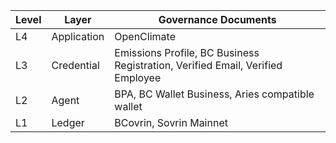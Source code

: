 | Level | Layer| Governance Documents |
|---|---|---|
|L4| Application |OpenClimate|
|L3| Credential| Emissions Profile, BC Business Registration, Verified Email, Verified Employee|
|L2| Agent|BPA, BC Wallet Business, Aries compatible wallet|
|L1| Ledger|BCovrin, Sovrin Mainnet|

